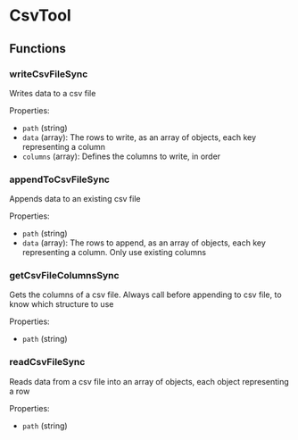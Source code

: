 # CsvTool

## Functions

### writeCsvFileSync

Writes data to a csv file

Properties:

-   `path` (string)
-   `data` (array): The rows to write, as an array of objects, each key representing a column
-   `columns` (array): Defines the columns to write, in order

### appendToCsvFileSync

Appends data to an existing csv file

Properties:

-   `path` (string)
-   `data` (array): The rows to append, as an array of objects, each key representing a column. Only use existing columns

### getCsvFileColumnsSync

Gets the columns of a csv file. Always call before appending to csv file, to know which structure to use

Properties:

-   `path` (string)

### readCsvFileSync

Reads data from a csv file into an array of objects, each object representing a row

Properties:

-   `path` (string)
